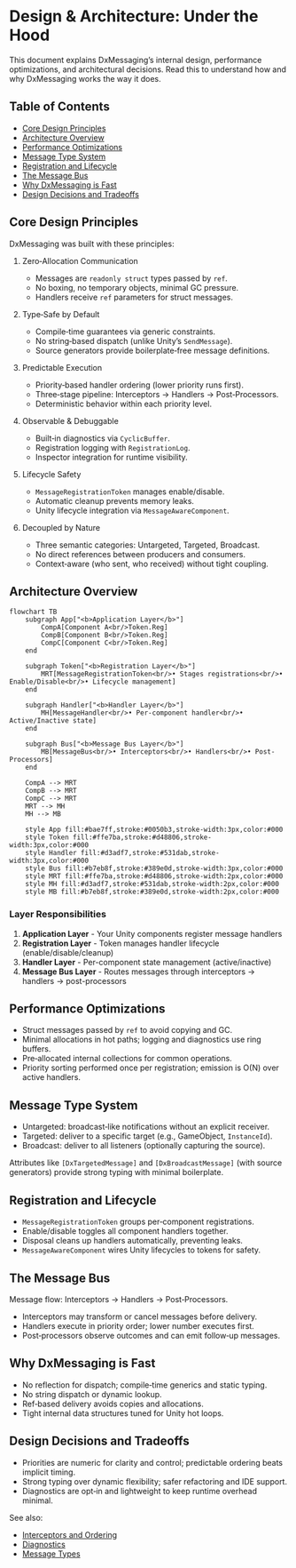 # Design & Architecture: Under the Hood

This document explains DxMessaging’s internal design, performance optimizations, and architectural decisions. Read this to understand how and why DxMessaging works the way it does.

## Table of Contents

- [Core Design Principles](#core-design-principles)
- [Architecture Overview](#architecture-overview)
- [Performance Optimizations](#performance-optimizations)
- [Message Type System](#message-type-system)
- [Registration and Lifecycle](#registration-and-lifecycle)
- [The Message Bus](#the-message-bus)
- [Why DxMessaging is Fast](#why-dxmessaging-is-fast)
- [Design Decisions and Tradeoffs](#design-decisions-and-tradeoffs)

## Core Design Principles

DxMessaging was built with these principles:

1. Zero‑Allocation Communication
   - Messages are `readonly struct` types passed by `ref`.
   - No boxing, no temporary objects, minimal GC pressure.
   - Handlers receive `ref` parameters for struct messages.

1. Type‑Safe by Default
   - Compile‑time guarantees via generic constraints.
   - No string‑based dispatch (unlike Unity’s `SendMessage`).
   - Source generators provide boilerplate‑free message definitions.

1. Predictable Execution
   - Priority‑based handler ordering (lower priority runs first).
   - Three‑stage pipeline: Interceptors → Handlers → Post‑Processors.
   - Deterministic behavior within each priority level.

1. Observable & Debuggable
   - Built‑in diagnostics via `CyclicBuffer`.
   - Registration logging with `RegistrationLog`.
   - Inspector integration for runtime visibility.

1. Lifecycle Safety
   - `MessageRegistrationToken` manages enable/disable.
   - Automatic cleanup prevents memory leaks.
   - Unity lifecycle integration via `MessageAwareComponent`.

1. Decoupled by Nature
   - Three semantic categories: Untargeted, Targeted, Broadcast.
   - No direct references between producers and consumers.
   - Context‑aware (who sent, who received) without tight coupling.

## Architecture Overview

```mermaid
flowchart TB
    subgraph App["<b>Application Layer</b>"]
        CompA[Component A<br/>Token.Reg]
        CompB[Component B<br/>Token.Reg]
        CompC[Component C<br/>Token.Reg]
    end

    subgraph Token["<b>Registration Layer</b>"]
        MRT[MessageRegistrationToken<br/>• Stages registrations<br/>• Enable/Disable<br/>• Lifecycle management]
    end

    subgraph Handler["<b>Handler Layer</b>"]
        MH[MessageHandler<br/>• Per-component handler<br/>• Active/Inactive state]
    end

    subgraph Bus["<b>Message Bus Layer</b>"]
        MB[MessageBus<br/>• Interceptors<br/>• Handlers<br/>• Post-Processors]
    end

    CompA --> MRT
    CompB --> MRT
    CompC --> MRT
    MRT --> MH
    MH --> MB

    style App fill:#bae7ff,stroke:#0050b3,stroke-width:3px,color:#000
    style Token fill:#ffe7ba,stroke:#d48806,stroke-width:3px,color:#000
    style Handler fill:#d3adf7,stroke:#531dab,stroke-width:3px,color:#000
    style Bus fill:#b7eb8f,stroke:#389e0d,stroke-width:3px,color:#000
    style MRT fill:#ffe7ba,stroke:#d48806,stroke-width:2px,color:#000
    style MH fill:#d3adf7,stroke:#531dab,stroke-width:2px,color:#000
    style MB fill:#b7eb8f,stroke:#389e0d,stroke-width:2px,color:#000
```

### Layer Responsibilities

1. **Application Layer** - Your Unity components register message handlers
1. **Registration Layer** - Token manages handler lifecycle (enable/disable/cleanup)
1. **Handler Layer** - Per-component state management (active/inactive)
1. **Message Bus Layer** - Routes messages through interceptors → handlers → post-processors

## Performance Optimizations

- Struct messages passed by `ref` to avoid copying and GC.
- Minimal allocations in hot paths; logging and diagnostics use ring buffers.
- Pre‑allocated internal collections for common operations.
- Priority sorting performed once per registration; emission is O(N) over active handlers.

## Message Type System

- Untargeted: broadcast‑like notifications without an explicit receiver.
- Targeted: deliver to a specific target (e.g., GameObject, `InstanceId`).
- Broadcast: deliver to all listeners (optionally capturing the source).

Attributes like `[DxTargetedMessage]` and `[DxBroadcastMessage]` (with source generators) provide strong typing with minimal boilerplate.

## Registration and Lifecycle

- `MessageRegistrationToken` groups per‑component registrations.
- Enable/disable toggles all component handlers together.
- Disposal cleans up handlers automatically, preventing leaks.
- `MessageAwareComponent` wires Unity lifecycles to tokens for safety.

## The Message Bus

Message flow: Interceptors → Handlers → Post‑Processors.

- Interceptors may transform or cancel messages before delivery.
- Handlers execute in priority order; lower number executes first.
- Post‑processors observe outcomes and can emit follow‑up messages.

## Why DxMessaging is Fast

- No reflection for dispatch; compile‑time generics and static typing.
- No string dispatch or dynamic lookup.
- Ref‑based delivery avoids copies and allocations.
- Tight internal data structures tuned for Unity hot loops.

## Design Decisions and Tradeoffs

- Priorities are numeric for clarity and control; predictable ordering beats implicit timing.
- Strong typing over dynamic flexibility; safer refactoring and IDE support.
- Diagnostics are opt‑in and lightweight to keep runtime overhead minimal.

See also:

- [Interceptors and Ordering](InterceptorsAndOrdering.md)
- [Diagnostics](Diagnostics.md)
- [Message Types](MessageTypes.md)

